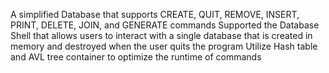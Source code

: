 A simplified Database that supports CREATE, QUIT, REMOVE, INSERT, PRINT, DELETE, JOIN, and GENERATE commands
Supported the Database Shell that allows users to interact with a single database that is created in memory and destroyed when the user quits the program
Utilize Hash table and AVL tree container to optimize the runtime of commands
